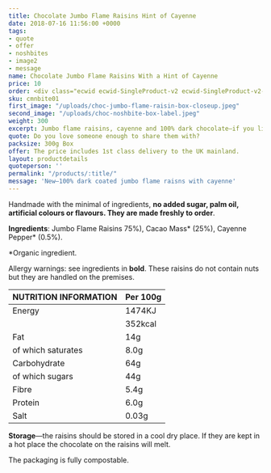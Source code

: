 ```yaml
---
title: Chocolate Jumbo Flame Raisins Hint of Cayenne
date: 2018-07-16 11:56:00 +0000
tags:
- quote
- offer
- noshbites
- image2
- message
name: Chocolate Jumbo Flame Raisins With a Hint of Cayenne
price: 10
order: <div class="ecwid ecwid-SingleProduct-v2 ecwid-SingleProduct-v2-bordered ecwid-SingleProduct-v2-centered ecwid-Product ecwid-Product-110852703" itemscope itemtype="http://schema.org/Product" data-single-product-id="110852703"><div itemtype="http://schema.org/Offer" itemscope itemprop="offers"><div class="ecwid-productBrowser-price ecwid-price" itemprop="price" content="9.99" data-spw-price-location="button"><div itemprop="priceCurrency" content="GBP"></div></div></div><div customprop="options"></div><div customprop="addtobag"></div></div>
sku: cmnbite01
first_image: "/uploads/choc-jumbo-flame-raisin-box-closeup.jpeg"
second_image: "/uploads/choc-noshbite-box-label.jpeg"
weight: 300
excerpt: Jumbo flame raisins, cayenne and 100% dark chocolate—if you like dark chocolate and cayenne this is for you! These are just so moreish with a 'kick' that you cannot stop eating them.
quote: Do you love someone enough to share them with?
packsize: 300g Box
offer: The price includes 1st class delivery to the UK mainland.
layout: productdetails
quoteperson: ''
permalink: "/products/:title/"
message: 'New—100% dark coated jumbo flame raisns with cayenne'
---
```


Handmade with the minimal of ingredients, **no added sugar, palm oil, artificial colours or flavours. They are made freshly to order**.

**Ingredients**: Jumbo Flame Raisins 75%), Cacao Mass* (25%),  Cayenne Pepper* (0.5%).
  
*Organic ingredient.

Allergy warnings: see ingredients in **bold**. These raisins do not contain nuts but they are handled on the premises.


| NUTRITION INFORMATION | Per 100g |
| --------------------- | -------- |
| Energy                | 1474KJ   |
|                       | 352kcal  |
| Fat                   | 14g      |
| of which saturates    | 8.0g     |
| Carbohydrate          | 64g      |
| of which sugars       | 44g      |
| Fibre                 | 5.4g     |
| Protein               | 6.0g     |
| Salt                  | 0.03g    |

**Storage**—the raisins should be stored in a cool dry place. If they are kept in a hot place the chocolate on the raisins will melt.

The packaging is fully compostable.
